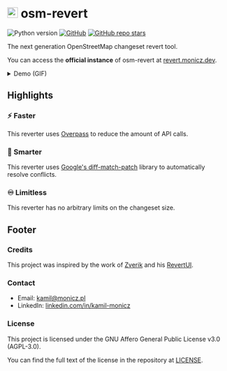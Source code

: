 # <img height="24" src="https://github.com/Zaczero/osm-revert/blob/main/icon/osm-revert.png?raw=true" alt="🗺️"> osm-revert

![Python version](https://img.shields.io/badge/python-v3.11-blue)
[![GitHub](https://img.shields.io/github/license/Zaczero/osm-revert)](https://github.com/Zaczero/osm-revert/blob/main/LICENSE)
[![GitHub repo stars](https://img.shields.io/github/stars/Zaczero/osm-revert?style=social)](https://github.com/Zaczero/osm-revert)

The next generation OpenStreetMap changeset revert tool.

You can access the **official instance** of osm-revert at [revert.monicz.dev](https://revert.monicz.dev).

<details>
<summary>Demo (GIF)</summary>
<img width="50%" src="https://github.com/Zaczero/osm-revert/blob/main/icon/osm-revert.gif?raw=true" alt="Tool demo">
</details>

## Highlights

### ⚡️ Faster

This reverter uses [Overpass](https://overpass-api.de) to reduce the amount of API calls.

### 🧠 Smarter

This reverter uses [Google's diff-match-patch](https://github.com/google/diff-match-patch) library to automatically resolve conflicts.

### ♾️ Limitless

This reverter has no arbitrary limits on the changeset size.

## Footer

### Credits

This project was inspired by the work of [Zverik](https://github.com/Zverik) and his [RevertUI](https://github.com/Zverik/RevertUI).

### Contact

- Email: [kamil@monicz.pl](mailto:kamil@monicz.pl)
- LinkedIn: [linkedin.com/in/kamil-monicz](https://www.linkedin.com/in/kamil-monicz/)

### License

This project is licensed under the GNU Affero General Public License v3.0 (AGPL-3.0).

You can find the full text of the license in the repository at [LICENSE](https://github.com/Zaczero/osm-revert/blob/main/LICENSE).
